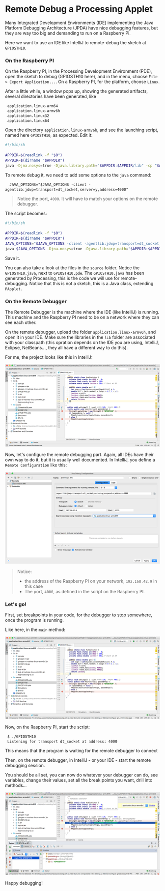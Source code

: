 # Remote Debug a Processing Applet

Many Integrated Development Environments (IDE) implementing the Java Platform Debugging Architecture (JPDA) have nice debugging features, but they are way too big
and demanding to run on a Raspberry PI.

Here we want to use an IDE like IntelliJ to remote-debug the sketch at `GPIOSTH10`.

### On the Raspberry PI
On the Raspberry PI, in the Processing Development Environment (PDE),
open the sketch to debug (GPIOSTH10 here), and in the menu, choose
`File > Export Application...`. On a Raspberry PI, for the platform, choose `Linux`.

After a little while, a window pops up, showing the generated artifacts, several directories have been generated, like
```
 application.linux-arm64
 application.linux-armv6h
 application.linux32
 application.linux64
```

Open the directory `application.linux-armv6h`, and see the launching script,
named here `GPIOSTH10`, as expected. Edit it:
```bash
#!/bin/sh

APPDIR=$(readlink -f "$0")
APPDIR=$(dirname "$APPDIR")
java -Djna.nosys=true -Djava.library.path="$APPDIR:$APPDIR/lib" -cp "$APPDIR:$APPDIR/lib/GPIOSTH10.jar:$APPDIR/lib/core.jar:$APPDIR/lib/jogl-all.jar:$APPDIR/lib/gluegen-rt.jar:$APPDIR/lib/jogl-all-natives-linux-armv6hf.jar:$APPDIR/lib/gluegen-rt-natives-linux-armv6hf.jar:$APPDIR/lib/io.jar" GPIOSTH10 "$@"
```

To remote debug it, we need to add some options to the `java` command:
```
  JAVA_OPTIONS="$JAVA_OPTIONS -client -agentlib:jdwp=transport=dt_socket,server=y,address=4000"
```
> Notice the port, `4000`. It will have to match your options on the remote debugger.

The script becomes:
```bash
#!/bin/sh

APPDIR=$(readlink -f "$0")
APPDIR=$(dirname "$APPDIR")
JAVA_OPTIONS="$JAVA_OPTIONS -client -agentlib:jdwp=transport=dt_socket,server=y,address=4000"
java $JAVA_OPTIONS -Djna.nosys=true -Djava.library.path="$APPDIR:$APPDIR/lib" -cp "$APPDIR:$APPDIR/lib/GPIOSTH10.jar:$APPDIR/lib/core.jar:$APPDIR/lib/jogl-all.jar:$APPDIR/lib/gluegen-rt.jar:$APPDIR/lib/jogl-all-natives-linux-armv6hf.jar:$APPDIR/lib/gluegen-rt-natives-linux-armv6hf.jar:$APPDIR/lib/io.jar" GPIOSTH10 "$@"
```
Save it.

You can also take a look at the files in the `source` folder.
Notice the `GPIOSTH10.java`, next to `GPIOSTH10.pde`.
The `GPIOSTH10.java` has been generated by Processing, this is the code we will
use for remote-debugging. Notice that this is not a sketch, this is a Java class, extending `PApplet`.

### On the Remote Debugger
The Remote Debugger is the machine where the IDE (like IntelliJ) is running.
This machine and the Raspberry PI need to be on a network where they can see each other.

On the remote debugger, upload the folder `application.linux-armv6h`, and open it in your IDE.
Make sure the libraries in the `lib` folder are associated with your classpath (this opration depends on the IDE you are using,
IntelliJ, Eclipse, NetBeans..., they all have a different way to do this).

For me, the project looks like this in IntelliJ:

![IntelliJ](./rd.01.png)

Now, let's configure the remote debugging part. Again, all IDEs have their own way to do it, but it is usually well documented.
In IntelliJ, you define a `Remote Configuration` like this:

![IntelliJ](./rd.02.png)

> Notice:
> - the address of the Raspberry PI on your network, `192.168.42.9` in this case
> - The port, `4000`, as defined in the script on the Raspberry PI.

### Let's go!
First, set breakpoints in your code, for the debugger to stop somewhere, once the program is running.

Like here, in the `main` method:

![IntelliJ](./rd.03.png)

Now, on the Raspberry PI, start the script:
```
 $ ./GPIOSTH10
 Listening for transport dt_socket at address: 4000
```
This means that the program is waiting for the remote debugger to connect

Then, on the remote debugger, in IntelliJ - or your IDE - start the remote debugging session.

You should be all set, you can now do whatever your debugger can do, see variables, change their values,
set all the break points you want, drill into methods...

![IntelliJ](./rd.04.png)

Happy debugging!

